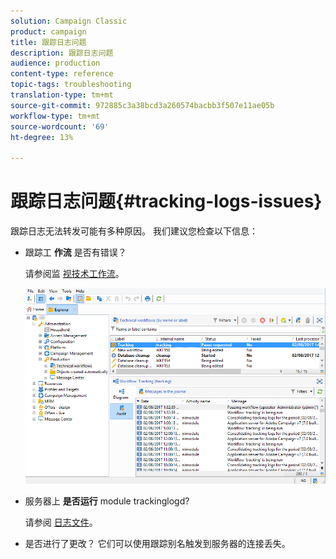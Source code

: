 ```yaml
---
solution: Campaign Classic
product: campaign
title: 跟踪日志问题
description: 跟踪日志问题
audience: production
content-type: reference
topic-tags: troubleshooting
translation-type: tm+mt
source-git-commit: 972885c3a38bcd3a260574bacbb3f507e11ae05b
workflow-type: tm+mt
source-wordcount: '69'
ht-degree: 13%

---
```



# 跟踪日志问题{#tracking-logs-issues}

跟踪日志无法转发可能有多种原因。 我们建议您检查以下信息：

* 跟踪工 **作流** 是否有错误？

   请参阅监 [视技术工作流](../../workflow/using/monitoring-technical-workflows.md)。

   ![](assets/tracking_scheduled_task.png)

* 服务器上 **是否运行** module trackinglogd?

   请参阅 [日志文件](../../production/using/log-files.md)。

* 是否进行了更改？ 它们可以使用跟踪别名触发到服务器的连接丢失。

